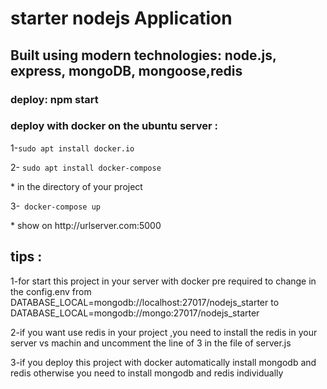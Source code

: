 <h1>starter nodejs Application</h1>
<h2>Built using modern technologies: node.js, express, mongoDB, mongoose,redis </h2>
<h3>deploy: npm start</h3>
<h3>deploy with docker on the ubuntu server : </h3>
<p>1-<code>sudo apt install docker.io</code></p>
<p>2- <code>sudo apt install docker-compose</code></p>
* in the directory of your project
<p>3-<code> docker-compose up</code></p>
* show on http://urlserver.com:5000

## tips :
1-for start this project in your server with docker pre required to change in the config.env from DATABASE_LOCAL=mongodb://localhost:27017/nodejs_starter to DATABASE_LOCAL=mongodb://mongo:27017/nodejs_starter

2-if you want use redis in your project ,you need to install the redis in your server vs machin and uncomment the line of 3 in the file of server.js 

3-if you deploy this project with docker automatically install mongodb and redis otherwise you need to install  mongodb and redis individually


